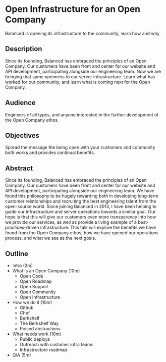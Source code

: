 # Open Infrastructure for an Open Company

Balanced is opening its infrastructure to the community, learn how and why.

## Description

Since its founding, Balanced has embraced the principles of an Open Company.
Our customers have been front and center for our website and API development,
participating alongside our engineering team. Now we are bringing that same
openness to our server infrastructure. Learn what has worked for our community,
and learn what is coming next for the Open Company.

## Audience

Engineers of all types, and anyone interested in the further development of the
Open Company ethos.

## Objectives

Spread the message the being open with your customers and community both works
and provides continual benefits.

## Abstract

Since its founding, Balanced has embraced the principles of an Open Company.
Our customers have been front and center for our website and API development,
participating alongside our engineering team. We have found this philosophy
to be hugely rewarding both in developing long-term customer relationships and
recruiting the best engineering talent from the open-source world. Since joining
Balanced in 2013, I have been helping to guide our infrastructure and server
operations towards a similar goal. Our hope is that this will give our customers
even more transparency into how we provide our services, as well as provide a
living example of a best-practices-driven infrastructure. This talk will explore
the benefits we have found from the Open Company ethos, how we have opened our
operations process, and what we see as the next goals.

## Outline

* Intro (2m)
* What is an Open Company (10m)
  * Open Code
  * Open Roadmap
  * Open Support
  * Open Community
  * Open Infrastructure
* How we do it (10m)
  * Github
  * Chef
  * Berkshelf
  * The Berkshelf Way
  * Poised abstractions
* What needs work (10m)
  * Public deploys
  * Outreach with customer infra teams
  * Infrastructure roadmap
* Q/A (5m)
